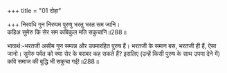 +++
title = "01 दोहा"

+++
निरवधि गुन निरुपम पुरुषु भरतु भरत सम जानि।  
कहिअ सुमेरु कि सेर सम कबिकुल मति सकुचानि॥288॥  

भावार्थ:-भरतजी असीम गुण सम्पन्न और उपमारहित पुरुष हैं। भरतजी के समान बस, भरतजी ही हैं, ऐसा जानो। सुमेरु पर्वत को क्या सेर के बराबर कह सकते हैं? इसलिए (उन्हें किसी पुरुष के साथ उपमा देने में) कवि समाज की बुद्धि भी सकुचा गई!॥288॥  



